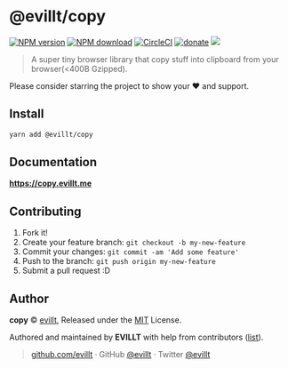 # @evillt/copy

[![NPM version](https://badgen.net/npm/v/@evillt/copy)](https://npmjs.com/package/copy)
[![NPM download](https://badgen.net/npm/dm/@evillt/copy)](https://npmjs.com/package/copy)
[![CircleCI](https://badgen.net/circleci/github/evillt/copy)](https://circleci.com/gh/evillt/copy/tree/master)
[![donate](https://badgen.net/badge/support%20me/donate/f2a)](https://donate.evila.me)
[![](https://badgen.net/badge/chat%20on/discord/7289da)](https://discord.gg/dEYVuv)

> A super tiny browser library that copy stuff into clipboard from your browser(<400B Gzipped).

Please consider starring the project to show your ❤️ and support.

## Install

```bash
yarn add @evillt/copy
```

## Documentation

**https://copy.evillt.me**

## Contributing

1. Fork it!
2. Create your feature branch: `git checkout -b my-new-feature`
3. Commit your changes: `git commit -am 'Add some feature'`
4. Push to the branch: `git push origin my-new-feature`
5. Submit a pull request :D

## Author

**copy** © [evillt](https://github.com/evillt), Released under the [MIT](./LICENSE) License.

Authored and maintained by **EVILLT** with help from contributors ([list](https://github.com/evillt/copy/contributors)).

> [github.com/evillt](https://github.com/evillt) · GitHub [@evillt](https://github.com/evillt) · Twitter [@evillt](https://twitter.com/evillt)
